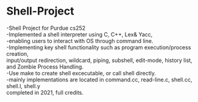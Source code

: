 # Shell-Project
-Shell Project for Purdue cs252\
-Implemented a shell interpreter using C, C++, Lex& Yacc, \
-enabling users to interact with OS through command line. \
 -Implementing key shell functionality such as program execution/process creation, \
 input/output redirection, wildcard, piping, subshell, edit-mode, history list, \
 and Zombie Process Handling.\
 -Use make to create shell excecutable, or call shell directly. \
 -mainly implementations are located in command.cc, read-line.c, shell.cc, shell.l, shell.y \
 completed in 2021, full credits.

